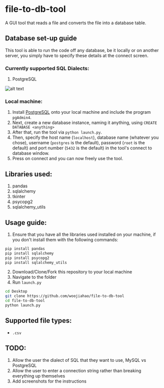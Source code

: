# file-to-db-tool
A GUI tool that reads a file and converts the file into a database table.

## Database set-up guide 
This tool is able to run the code off any database, be it locally or on another server, you simply have to specify these details at the connect screen.

### Currently supported SQL Dialects:
1. PostgreSQL

![alt text](https://github.com/woojiahao/file-to-db-tool/blob/master/screenshots/connect_db.PNG "Connection Screen")

### Local machine:
1. Install [PostgreSQL](https://www.postgresql.org/download/windows/) onto your local machine and include the program `pgAdmin4`.
2. Next, create a new database instance, naming it anything, using `CREATE DATABASE <anything>`
3. After that, run the tool via `python launch.py`.
4. Then, specify the host name (`localhost`), database name (whatever you chose), username (`postgres` is the default), password (`root` is the default) and port number (`5432` is the default) in the tool's connect to database window.
5. Press on connect and you can now freely use the tool.

## Libraries used:
1. pandas
2. sqlalchemy
3. tkinter
4. psycopg2
5. sqlalchemy_utils

## Usage guide:
1. Ensure that you have all the libraries used installed on your machine, if you don't install them with the following commands:
```bash
pip install pandas
pip install sqlalchemy
pip install psycopg2
pip install sqlalchemy_utils
```
2. Download/Clone/Fork this repository to your local machine
3. Navigate to the folder
4. Run `launch.py`
```bash
cd Desktop
git clone https://github.com/woojiahao/file-to-db-tool
cd file-to-db-tool
python launch.py
```

## Supported file types:
* `.csv`

## TODO:
1. Allow the user the dialect of SQL that they want to use, MySQL vs PostgreSQL
2. Allow the user to enter a connection string rather than breaking everything up themselves
3. Add screenshots for the instructions